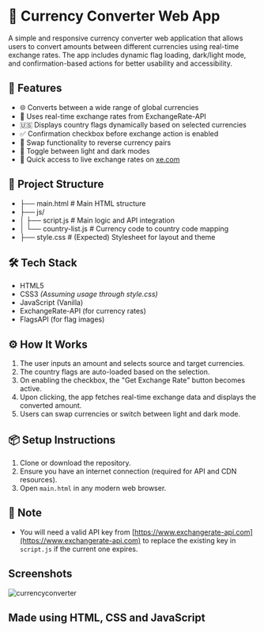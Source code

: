 # 💱 Currency Converter Web App

A simple and responsive currency converter web application that allows users to convert amounts between different currencies using real-time exchange rates. The app includes dynamic flag loading, dark/light mode, and confirmation-based actions for better usability and accessibility.

## 🚀 Features

- 🌐 Converts between a wide range of global currencies
- 📡 Uses real-time exchange rates from ExchangeRate-API
- 🇺🇸 Displays country flags dynamically based on selected currencies
- ✅ Confirmation checkbox before exchange action is enabled
- 🔄 Swap functionality to reverse currency pairs
- 🌙 Toggle between light and dark modes
- 🔗 Quick access to live exchange rates on [xe.com](https://www.xe.com/currencyconverter/)

## 🧾 Project Structure

- ├── main.html # Main HTML structure
- ├── js/
- │ ├── script.js # Main logic and API integration
- │ └── country-list.js # Currency code to country code mapping
- ├── style.css # (Expected) Stylesheet for layout and theme


## 🛠️ Tech Stack

- HTML5
- CSS3 *(Assuming usage through style.css)*
- JavaScript (Vanilla)
- ExchangeRate-API (for currency rates)
- FlagsAPI (for flag images)

## ⚙️ How It Works

1. The user inputs an amount and selects source and target currencies.
2. The country flags are auto-loaded based on the selection.
3. On enabling the checkbox, the "Get Exchange Rate" button becomes active.
4. Upon clicking, the app fetches real-time exchange data and displays the converted amount.
5. Users can swap currencies or switch between light and dark mode.

## 📦 Setup Instructions

1. Clone or download the repository.
2. Ensure you have an internet connection (required for API and CDN resources).
3. Open `main.html` in any modern web browser.

## 🔐 Note

- You will need a valid API key from [https://www.exchangerate-api.com](https://www.exchangerate-api.com) to replace the existing key in `script.js` if the current one expires.

## Screenshots

![currencyconverter](https://github.com/user-attachments/assets/d5e12892-a7e4-4647-b333-dcef6de2d748)


## Made using HTML, CSS and JavaScript
